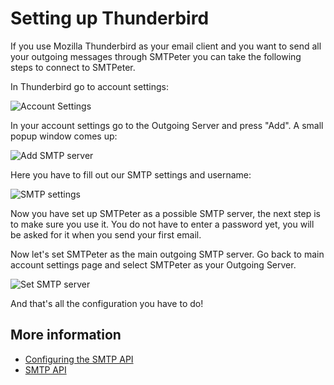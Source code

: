 # Setting up Thunderbird

If you use Mozilla Thunderbird as your email client and you want to send all 
your outgoing messages through SMTPeter you can take the following steps
to connect to SMTPeter.

In Thunderbird go to account settings: 

![Account Settings](Images/account_settings.png "Go to account settings")

In your account settings go to the Outgoing Server and press "Add". A small 
popup window comes up: 

![Add SMTP server](Images/add_smtp_server.png "Add SMTP server")

Here you have to fill out our SMTP settings and username: 

![SMTP settings](Images/smtp_settings.png "Configure SMTP settings")

Now you have set up SMTPeter as a possible SMTP server, the next step is to 
make sure you use it. You do not have to enter a password yet, you will be 
asked for it when you send your first email. 

Now let's set SMTPeter as the main outgoing SMTP server. Go back to main 
account settings page and select SMTPeter as your Outgoing Server.  

![Set SMTP server](Images/set_smtp_server.png "Set SMTP server")

And that's all the configuration you have to do!

## More information

* [Configuring the SMTP API](./introduction-smtp-api)
* [SMTP API](./smtp-api)
